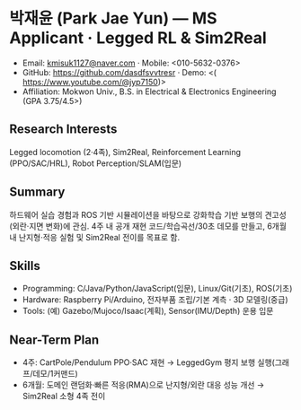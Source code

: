 # 박재윤 (Park Jae Yun) — MS Applicant · Legged RL & Sim2Real

- Email: <kmisuk1127@naver.com> · Mobile: <010-5632-0376>
- GitHub: <https://github.com/dasdfsvvtresr> ·  Demo: <( https://www.youtube.com/@jyp7150)>
- Affiliation: Mokwon Univ., B.S. in Electrical & Electronics Engineering (GPA 3.75/4.5>)

## Research Interests
Legged locomotion (2·4족), Sim2Real, Reinforcement Learning (PPO/SAC/HRL), Robot Perception/SLAM(입문)

## Summary
하드웨어 실습 경험과 ROS 기반 시뮬레이션을 바탕으로 강화학습 기반 보행의 견고성(외란·지면 변화)에 관심.
4주 내 공개 재현 코드/학습곡선/30초 데모를 만들고, 6개월 내 난지형·적응 실험 및 Sim2Real 전이를 목표로 함.

## Skills
- Programming: C/Java/Python/JavaScript(입문), Linux/Git(기초), ROS(기초)
- Hardware: Raspberry Pi/Arduino, 전자부품 조립/기본 계측 · 3D 모델링(중급)
- Tools: (예) Gazebo/Mujoco/Isaac(계획), Sensor(IMU/Depth) 운용 입문

## Near-Term Plan
- 4주: CartPole/Pendulum PPO·SAC 재현 → LeggedGym 평지 보행 실행(그래프/데모/1커맨드)
- 6개월: 도메인 랜덤화·빠른 적응(RMA)으로 난지형/외란 대응 성능 개선 → Sim2Real 소형 4족 전이
